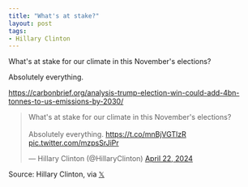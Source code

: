 ```yaml
---
title: "What's at stake?"
layout: post
tags:
- Hillary Clinton
---
```


What's at stake for our climate in this November's elections?

Absolutely everything.

<https://carbonbrief.org/analysis-trump-election-win-could-add-4bn-tonnes-to-us-emissions-by-2030/>

<blockquote class="twitter-tweet"><p lang="en" dir="ltr">What&#39;s at stake for our climate in this November&#39;s elections?<br><br>Absolutely everything. <a href="https://t.co/mnBjVGTlzR">https://t.co/mnBjVGTlzR</a> <a href="https://t.co/mzpsSrJiPr">pic.twitter.com/mzpsSrJiPr</a></p>&mdash; Hillary Clinton (@HillaryClinton) <a href="https://twitter.com/HillaryClinton/status/1782400479743324603?ref_src=twsrc%5Etfw">April 22, 2024</a></blockquote> <script async src="https://platform.twitter.com/widgets.js" charset="utf-8"></script>

Source: Hillary Clinton, via [𝕏](https://x.com)
